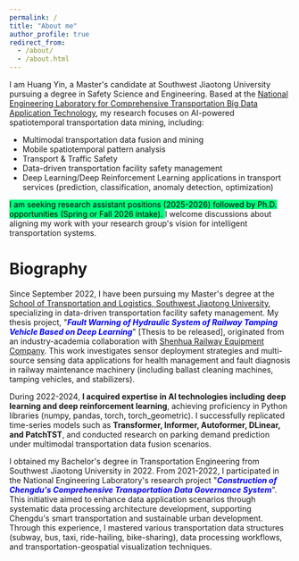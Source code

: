 ```yaml
---
permalink: /
title: "About me"
author_profile: true
redirect_from: 
  - /about/
  - /about.html
---
```


I am Huang Yin, a Master's candidate at Southwest Jiaotong University pursuing a degree in Safety Science and Engineering. Based at the [National Engineering Laboratory for Comprehensive Transportation Big Data Application Technology](https://ctt.swjtu.edu.cn/yethan/WebIndexAction?setAction=common&sid=79FADCFD4573759D), my research focuses on AI-powered spatiotemporal transportation data mining, including:  

  -  Multimodal transportation data fusion and mining  
  -  Mobile spatiotemporal pattern analysis  
  -  Transport & Traffic Safety  
  -  Data-driven transportation facility safety management  
  -  Deep Learning/Deep Reinforcement Learning applications in transport services (prediction, classification, anomaly detection, optimization)
  

<mark style="background-color: SpringGreen">I am seeking research assistant positions (2025-2026) followed by Ph.D. opportunities (Spring or Fall 2026 intake). </mark>I welcome discussions about aligning my work with your research group's vision for intelligent transportation systems.


Biography
======
Since September 2022, I have been pursuing my Master's degree at the [School of Transportation and Logistics, Southwest Jiaotong University](https://ctt.swjtu.edu.cn/yethan/WebIndexAction), specializing in data-driven transportation facility safety management. My thesis project, "<span style="color:blue">_**Fault Warning of Hydraulic System of Railway Tamping Vehicle Based on Deep Learning**_</span>" [Thesis to be released], originated from an industry-academia collaboration with [Shenhua Railway Equipment Company](http://www.shenhuachina.com/). This work investigates sensor deployment strategies and multi-source sensing data applications for health management and fault diagnosis in railway maintenance machinery (including ballast cleaning machines, tamping vehicles, and stabilizers).

During 2022-2024, **I acquired expertise in AI technologies including deep learning and deep reinforcement learning**, achieving proficiency in Python libraries (numpy, pandas, torch, torch_geometric). I successfully replicated time-series models such as **Transformer, Informer, Autoformer, DLinear, and PatchTST**, and conducted research on parking demand prediction under multimodal transportation data fusion scenarios.

I obtained my Bachelor's degree in Transportation Engineering from Southwest Jiaotong University in 2022. From 2021-2022, I participated in the National Engineering Laboratory's research project "<span style="color:blue">_**Construction of Chengdu's Comprehensive Transportation Data Governance System**_</span>". This initiative aimed to enhance data application scenarios through systematic data processing architecture development, supporting Chengdu's smart transportation and sustainable urban development. Through this experience, I mastered various transportation data structures (subway, bus, taxi, ride-hailing, bike-sharing), data processing workflows, and transportation-geospatial visualization techniques.
